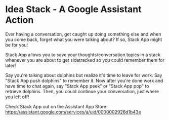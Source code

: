 # Idea Stack - A Google Assistant Action

Ever having a conversation, get caught up doing something else and when you come back, forget what you were talking about? If so, Stack App might be for you!

Stack App allows you to save your thoughts/conversation topics in a stack whenever you are about to get sidetracked so you could remember them for later!

Say you're talking about dolphins but realize it's time to leave for work. Say "Stack App push dolphins" to remember it. Now after you're done work and have time to chat again, say "Stack App peek" or "Stack App pop" to retrieve dolphins. Then, you could continue your conversation, just where you left off!

Check Stack App out on the Assistant App Store: https://assistant.google.com/services/a/uid/0000002926d1b43e
